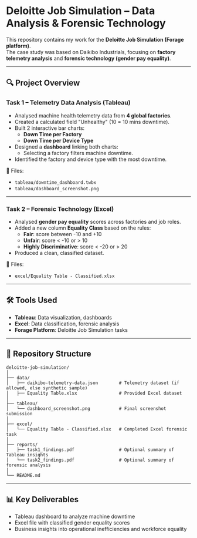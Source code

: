 # Deloitte Job Simulation – Data Analysis & Forensic Technology

This repository contains my work for the **Deloitte Job Simulation (Forage platform)**.  
The case study was based on Daikibo Industrials, focusing on **factory telemetry analysis** 
and **forensic technology (gender pay equality)**.

---

## 🔍 Project Overview

### Task 1 – Telemetry Data Analysis (Tableau)
- Analysed machine health telemetry data from **4 global factories**.
- Created a calculated field "Unhealthy" (10 = 10 mins downtime).
- Built 2 interactive bar charts:
  - **Down Time per Factory**
  - **Down Time per Device Type**
- Designed a **dashboard** linking both charts:
  - Selecting a factory filters machine downtime.
- Identified the factory and device type with the most downtime.

📂 Files:
- `tableau/downtime_dashboard.twbx`
- `tableau/dashboard_screenshot.png`

---

### Task 2 – Forensic Technology (Excel)
- Analysed **gender pay equality** scores across factories and job roles.
- Added a new column **Equality Class** based on the rules:
  - **Fair**: score between -10 and +10  
  - **Unfair**: score < -10 or > 10  
  - **Highly Discriminative**: score < -20 or > 20  
- Produced a clean, classified dataset.

📂 Files:
- `excel/Equality Table - Classified.xlsx`

---

## 🛠️ Tools Used
- **Tableau**: Data visualization, dashboards
- **Excel**: Data classification, forensic analysis
- **Forage Platform**: Deloitte Job Simulation tasks

---

## 📂 Repository Structure

```text
deloitte-job-simulation/
│
├── data/                
│   ├── daikibo-telemetry-data.json        # Telemetry dataset (if allowed, else synthetic sample)
│   ├── Equality Table.xlsx                # Provided Excel dataset
│
├── tableau/             
│   └── dashboard_screenshot.png           # Final screenshot submission
│
├── excel/               
│   └── Equality Table - Classified.xlsx   # Completed Excel forensic task
│
├── reports/             
│   ├── task1_findings.pdf                 # Optional summary of Tableau insights
│   └── task2_findings.pdf                 # Optional summary of forensic analysis
│          
└── README.md 
```

---


## 📊 Key Deliverables
- Tableau dashboard to analyze machine downtime
- Excel file with classified gender equality scores
- Business insights into operational inefficiencies and workforce equality

